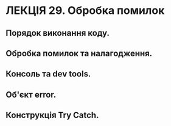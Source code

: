 # ЛЕКЦІЯ 29. Обробка помилок
## Порядок виконання коду.
## Обробка помилок та налагодження.
## Консоль та dev tools.
## Об'єкт error.
## Конструкція Try Catch.